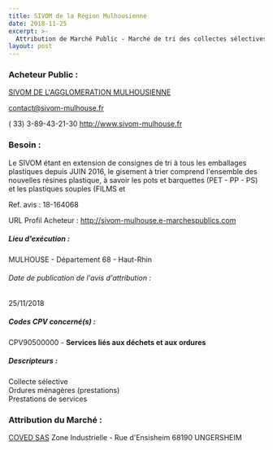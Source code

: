 ```yaml
---
title: SIVOM de la Région Mulhousienne
date: 2018-11-25
excerpt: >-
  Attribution de Marché Public - Marché de tri des collectes sélectives en extension des consignes de tri en porte-à-porte et par apport volontaire
layout: post
---
```


### Acheteur Public : 
<a href="/acheteur-33/siren-246800254"> SIVOM DE L'AGGLOMERATION MULHOUSIENNE</a><br/>



contact@sivom-mulhouse.fr

( 33) 3-89-43-21-30
http://www.sivom-mulhouse.fr
### Besoin :

Le SIVOM étant en extension de consignes de tri à tous les emballages plastiques depuis JUIN 2016, le gisement à trier comprend l'ensemble des nouvelles résines plastique, à savoir les pots et barquettes (PET - PP - PS) et les plastiques souples (FILMS et

Ref. avis : 18-164068

URL Profil Acheteur : http://sivom-mulhouse.e-marchespublics.com

##### Lieu d'exécution :

MULHOUSE - Département 68 - Haut-Rhin

###### Date de publication de l'avis d'attribution : 
25/11/2018

##### Codes CPV concerné(s) :
CPV90500000 - **Services liés aux déchets et aux ordures** <br/>

##### Descripteurs :
Collecte sélective <br/>
Ordures ménagères (prestations) <br/>
Prestations de services <br/>

### Attribution du Marché :
<a href="/entreprise-256/siren-343403531"> COVED SAS</a>    Zone Industrielle - Rue d'Ensisheim 68190 UNGERSHEIM <br/>
